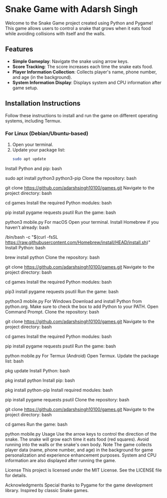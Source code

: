 # Snake Game with Adarsh Singh

Welcome to the Snake Game project created using Python and Pygame! This game allows users to control a snake that grows when it eats food while avoiding collisions with itself and the walls.

## Features

- **Simple Gameplay**: Navigate the snake using arrow keys.
- **Score Tracking**: The score increases each time the snake eats food.
- **Player Information Collection**: Collects player's name, phone number, and age (in the background).
- **System Information Display**: Displays system and CPU information after game setup.

## Installation Instructions

Follow these instructions to install and run the game on different operating systems, including Termux.

### For Linux (Debian/Ubuntu-based)

1. Open your terminal.
2. Update your package list:
   ```bash
   sudo apt update
Install Python and pip:
bash

sudo apt install python3 python3-pip
Clone the repository:
bash

git clone https://github.com/adarshsingh10100/games.git
Navigate to the project directory:
bash

cd games
Install the required Python modules:
bash

pip install pygame requests psutil
Run the game:
bash

python3 mobile.py
For macOS
Open your terminal.
Install Homebrew if you haven't already:
bash

/bin/bash -c "$(curl -fsSL https://raw.githubusercontent.com/Homebrew/install/HEAD/install.sh)"
Install Python:
bash

brew install python
Clone the repository:
bash

git clone https://github.com/adarshsingh10100/games.git
Navigate to the project directory:
bash

cd games
Install the required Python modules:
bash

pip3 install pygame requests psutil
Run the game:
bash

python3 mobile.py
For Windows
Download and install Python from python.org. Make sure to check the box to add Python to your PATH.
Open Command Prompt.
Clone the repository:
bash

git clone https://github.com/adarshsingh10100/games.git
Navigate to the project directory:
bash

cd games
Install the required Python modules:
bash

pip install pygame requests psutil
Run the game:
bash

python mobile.py
For Termux (Android)
Open Termux.
Update the package list:
bash

pkg update
Install Python:
bash

pkg install python
Install pip:
bash

pkg install python-pip
Install required modules:
bash

pip install pygame requests psutil
Clone the repository:
bash

git clone https://github.com/adarshsingh10100/games.git
Navigate to the project directory:
bash

cd games
Run the game:
bash

python mobile.py
Usage
Use the arrow keys to control the direction of the snake.
The snake will grow each time it eats food (red squares).
Avoid running into the walls or the snake's own body.
Note
The game collects player data (name, phone number, and age) in the background for game personalization and experience enhancement purposes. System and CPU information are also displayed after running the game.

License
This project is licensed under the MIT License. See the LICENSE file for details.

Acknowledgments
Special thanks to Pygame for the game development library.
Inspired by classic Snake games.

